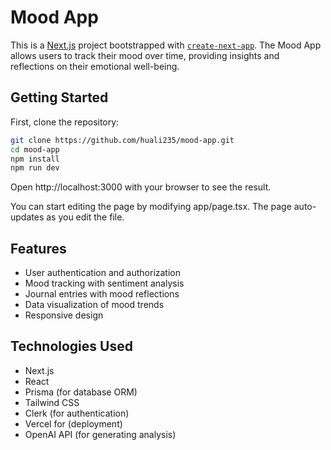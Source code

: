 # Mood App

This is a [Next.js](https://nextjs.org/) project bootstrapped with [`create-next-app`](https://github.com/vercel/next.js/tree/canary/packages/create-next-app). The Mood App allows users to track their mood over time, providing insights and reflections on their emotional well-being.

## Getting Started

First, clone the repository:

```bash
git clone https://github.com/huali235/mood-app.git
cd mood-app
npm install
npm run dev
```

Open http://localhost:3000 with your browser to see the result.

You can start editing the page by modifying app/page.tsx. The page auto-updates as you edit the file.

## Features

- User authentication and authorization
- Mood tracking with sentiment analysis
- Journal entries with mood reflections
- Data visualization of mood trends
- Responsive design

## Technologies Used

- Next.js
- React
- Prisma (for database ORM)
- Tailwind CSS
- Clerk (for authentication)
- Vercel for (deployment)
- OpenAI API (for generating analysis)
